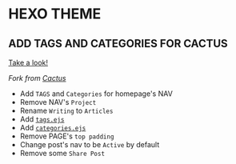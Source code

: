 # HEXO THEME
## ADD TAGS AND CATEGORIES FOR CACTUS

[Take a look!](https://fectong.github.io)

_Fork from [Cactus](https://github.com/probberechts/hexo-theme-cactus)_

- Add `TAGS` and `Categories` for homepage's NAV  
- Remove NAV's `Project`  
- Rename `Writing` to `Articles`  
- Add [`tags.ejs`](./layout/tags.ejs)  
- Add [`categories.ejs`](./layout/categories.ejs)  
- Remove PAGE's `top padding`
- Change post's nav to be `Active` by default
- Remove some `Share Post`
